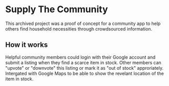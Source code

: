 # Supply The Community

This archived project was a proof of concept for a community app to help others find household necessities through crowdsourced information.

## How it works
Helpful community members could login with their Google account and submit a listing when they find a scarce item in stock.
Other members can "upvote" or "downvote" this listing or mark it as "out of stock" approriately.
Intergated with Google Maps to be able to show the revelant location of the item in stock.
